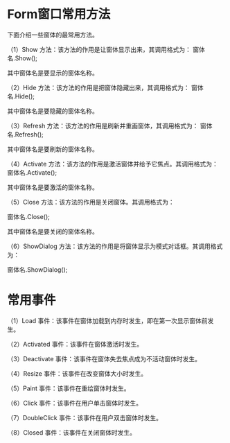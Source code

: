 # Form窗口常用方法

下面介绍一些窗体的最常用方法。

（1）Show 方法：该方法的作用是让窗体显示出来，其调用格式为： 窗体名.Show();

其中窗体名是要显示的窗体名称。

（2）Hide 方法：该方法的作用是把窗体隐藏出来，其调用格式为： 窗体名.Hide();

其中窗体名是要隐藏的窗体名称。

（3）Refresh 方法：该方法的作用是刷新并重画窗体，其调用格式为： 窗体名.Refresh();

其中窗体名是要刷新的窗体名称。

（4）Activate 方法：该方法的作用是激活窗体并给予它焦点。其调用格式为： 窗体名.Activate();

其中窗体名是要激活的窗体名称。

（5）Close 方法：该方法的作用是关闭窗体。其调用格式为：

窗体名.Close();

其中窗体名是要关闭的窗体名称。

（6）ShowDialog 方法：该方法的作用是将窗体显示为模式对话框。其调用格式为：

窗体名.ShowDialog();

# 常用事件

（1）Load 事件：该事件在窗体加载到内存时发生，即在第一次显示窗体前发生。

（2）Activated 事件：该事件在窗体激活时发生。

（3）Deactivate 事件：该事件在窗体失去焦点成为不活动窗体时发生。

（4）Resize 事件：该事件在改变窗体大小时发生。

（5）Paint 事件：该事件在重绘窗体时发生。

（6）Click 事件：该事件在用户单击窗体时发生。

（7）DoubleClick 事件：该事件在用户双击窗体时发生。

（8）Closed 事件：该事件在关闭窗体时发生。


